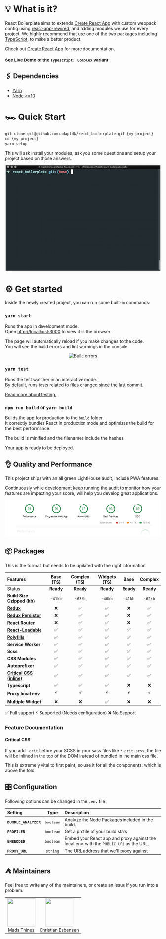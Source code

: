 # 💡 What is it?

React Boilerplate aims to extends [Create React App](https://github.com/facebook/create-react-app) with custom webpack config using [react-app-rewired](https://github.com/timarney/react-app-rewired), and adding modules we use for every project. We highly recommend that use one of the two packages including [TypeScript](https://www.typescriptlang.org/docs/handbook/react-&-webpack.html), to make a better product.

Check out [Create React App](https://github.com/facebook/create-react-app) for more documentation.

#### [See Live Demo of the `Typescript: Complex` variant](https://adapt-react.netlify.com/)

## 🖇 Dependencies

- [Yarn](https://yarnpkg.com/en/docs/install)
- [Node >=10](https://nodejs.org/en/download/)

# 🏎 Quick Start

```console
git clone git@github.com:adaptdk/react_boilerplate.git {my-project}
cd {my-project}
yarn setup
```

This will ask install your modules, ask you some questions and setup your project based on those answers.

<p align="center">
  <img src="https://raw.githubusercontent.com/adaptdk/react_boilerplate/docs/doc/setup-intro-video.gif?token=APWiOp_OQJvk2uDLjqfi0MiDPrEaCLPOks5b6vy-wA%3D%3D" alt="Intro Video" width="500">
</p>

# ⚙ Get started

Inside the newly created project, you can run some built-in commands:

### `yarn start`

Runs the app in development mode.<br>
Open [http://localhost:3000](http://localhost:3000) to view it in the browser.

The page will automatically reload if you make changes to the code.<br>
You will see the build errors and lint warnings in the console.

<p align='center'>
<img src='https://cdn.rawgit.com/marionebl/create-react-app/9f62826/screencast-error.svg' width="500" alt='Build errors'>
</p>

### `yarn test`

Runs the test watcher in an interactive mode.<br>
By default, runs tests related to files changed since the last commit.

[Read more about testing.](https://github.com/facebook/create-react-app/blob/master/packages/react-scripts/template/README.md#running-tests)

### `npm run build` or `yarn build`

Builds the app for production to the `build` folder.<br>
It correctly bundles React in production mode and optimizes the build for the best performance.

The build is minified and the filenames include the hashes.<br>

Your app is ready to be deployed.

## 👌 Quality and Performance

This project ships with an all green LightHouse audit, include PWA features.

Continuously while development keep running the audit to monitor how your features are impacting your score, will help you develop great applications.

<p align="center">
  <img src="https://raw.githubusercontent.com/adaptdk/react_boilerplate/docs/doc/LightHouse-Audit.jpg?token=APWiOomvEvnCx4kDbaleAMcYSW6T0UqPks5b6vy6wA%3D%3D" alt="LightHouse Audit">
</p>

## 📦 Packages

This is the format, but needs to be updated with the right information

| Features                                                                                     | Base (TS) | Complex (TS) |  Widgets (TS)  |   Base    |  Complex  |
| :------------------------------------------------------------------------------------------- | :-------: | :----------: | :------------: | :-------: | :-------: |
| Status                                                                                       | **Ready** |  **Ready**   |    **Ready**   | **Ready** | **Ready** |
| **Build Size Gzipped (kb)**                                                                  |  `~41kb`  |   `~63kb`    |     `~40kb`    |  `~41kb`  |  `~62kb`  |
| **[Redux](https://github.com/reduxjs/redux)**                                                |    ❌     |      ✅      |      ✅       |    ❌     |    ✅    |
| **[Redux Persistor](https://github.com/rt2zz/redux-persist)**                                |    ❌     |      ✅      |      ✅       |    ❌     |    ✅    |
| **[React Router](https://github.com/ReactTraining/react-router)**                            |    ❌     |      ✅      |      ✅       |    ❌     |    ✅    |
| **[React-Loadable](https://github.com/jamiebuilds/react-loadable)**                          |    ✅     |      ✅      |      ✅       |    ✅     |    ✅    |
| **[Polyfills](https://reactjs.org/docs/react-dom.html#browser-support)**                     |    ✅     |      ✅      |      ✅       |    ✅     |    ✅    |
| **[Service Worker](https://developers.google.com/web/fundamentals/primers/service-workers)** |    ✅     |      ✅      |      ✅       |    ✅     |    ✅    |
| **Scss**                                                                                     |    ✅     |      ✅      |      ✅       |    ✅     |    ✅    |
| **CSS Modules**                                                                              |    ✅     |      ✅      |      ✅       |    ✅     |    ✅    |
| **Autoprefixer**                                                                             |    ✅     |      ✅      |      ✅       |    ✅     |    ✅    |
| **[Critical CSS (inline)](#critical-css)**                                                   |    ✅     |      ✅      |      ✅       |    ✅     |    ✅    |
| **Typescript**                                                                               |    ✅     |      ✅      |      ✅       |    ❌     |    ❌    |
| **Proxy local env**                                                                          |    ⚡     |      ⚡      |      ⚡       |    ⚡     |    ⚡    |
| **Multiple Widget**                                                                          |    ❌     |      ❌      |      ✅       |    ❌     |    ❌    |

✅ Full support ⚡ Supported (Needs configuration) ❌ No Support

### Feature Documentation

#### Critical CSS

If you add `.crit` before your SCSS in your sass files like `*.crit.scss`, the file will be inlined in the top of the DOM instead of bundled in the main css file.

This is extremely vital to first paint, so use it for all the components, which is above the fold.

## 🎛 Configuration

Following options can be changed in the `.env` file

| Setting | Type | Description |
| :------ | :----: | :-------- |
| **`BUNDLE_ANALYZER`** | `boolean` | Analyze the Node Packages included in the build. |
| **`PROFILER`** | `boolean` | Get a profile of your build stats |
| **`EMBEDDED`** | `boolean` | Embed your React app and proxy against the local env. with the `PUBLIC_URL` as the URL. |
| **`PROXY_URL`** | `string` | The URL address that we'll proxy against |

## ⛺️ Maintainers

Feel free to write any of the maintainers, or create an issue if you run into a problem.

<table>
  <tbody>
    <tr>
      <td align="center">
        <img width="90" height="90"
        src="https://avatars0.githubusercontent.com/u/16097850?s=460&v=4">
        </br>
        <a href="https://github.com/https://github.com/mads-thines">Mads Thines</a>
      </td>
      <td align="center">
        <img width="90" height="90"
        src="https://avatars0.githubusercontent.com/u/6573200?s=460&v=4">
        </br>
        <a href="https://github.com/ChrEsb">Christian Esbensen</a>
      </td>
    </tr>
  <tbody>
</table>
